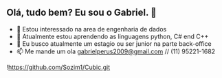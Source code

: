 ## Olá, tudo bem? Eu sou o Gabriel. 👋

- 👀 Estou interessado na area de engenharia de dados
- 🌱 Atualmente estou aprendendo as linguagens python, C# end C++
- 💞️ Eu busco atualmente um estagio ou ser junior na parte back-office
- 📫 Me mande um ola gabrielperus2009@gmail.com // (11) 95221-1682

!https://github.com/Sozim1/Cubic.git
